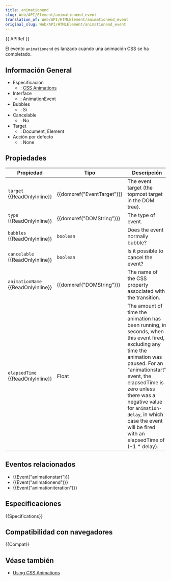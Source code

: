 ```yaml
---
title: animationend
slug: Web/API/Element/animationend_event
translation_of: Web/API/HTMLElement/animationend_event
original_slug: Web/API/HTMLElement/animationend_event
---
```


{{ APIRef }}

El evento `animationend` es lanzado cuando una animación CSS se ha completado.

## Información General

- Especificación
  - : [CSS Animations](https://www.w3.org/TR/css3-animations/#animation-events)
- Interface
  - : AnimationEvent
- Bubbles
  - : Si
- Cancelable
  - : No
- Target
  - : Document, Element
- Acción por defecto
  - : None

## Propiedades

| Propiedad                                | Tipo                                 | Descripción                                                                                                                                                                                                                                                                                                                    |
| ---------------------------------------- | ------------------------------------ | ------------------------------------------------------------------------------------------------------------------------------------------------------------------------------------------------------------------------------------------------------------------------------------------------------------------------------ |
| `target` {{ReadOnlyInline}}        | {{domxref("EventTarget")}} | The event target (the topmost target in the DOM tree).                                                                                                                                                                                                                                                                         |
| `type` {{ReadOnlyInline}}          | {{domxref("DOMString")}}     | The type of event.                                                                                                                                                                                                                                                                                                             |
| `bubbles` {{ReadOnlyInline}}       | `boolean`                            | Does the event normally bubble?                                                                                                                                                                                                                                                                                                |
| `cancelable` {{ReadOnlyInline}}    | `boolean`                            | Is it possible to cancel the event?                                                                                                                                                                                                                                                                                            |
| `animationName` {{ReadOnlyInline}} | {{domxref("DOMString")}}     | The name of the CSS property associated with the transition.                                                                                                                                                                                                                                                                   |
| `elapsedTime` {{ReadOnlyInline}}   | Float                                | The amount of time the animation has been running, in seconds, when this event fired, excluding any time the animation was paused. For an "animationstart" event, the elapsedTime is zero unless there was a negative value for `animation-delay`, in which case the event will be fired with an elapsedTime of (-1 \* delay). |

## Eventos relacionados

- {{Event("animationstart")}}
- {{Event("animationend")}}
- {{Event("animationiteration")}}

## Especificaciones

{{Specifications}}

## Compatibilidad con navegadores

{{Compat}}

## Véase también

- [Using CSS Animations](/es/docs/CSS/Using_CSS_animations)
